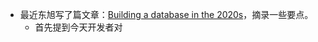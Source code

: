 - 最近东旭写了篇文章：[Building a database in the 2020s](http://_.0xffff.me/build-database-in-2020s.html)，摘录一些要点。
	- 首先提到今天开发者对